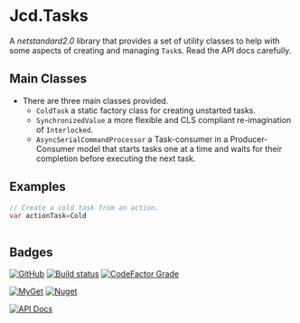# Jcd.Tasks

A *netstandard2.0* library that provides a set of utility classes to help with some aspects of creating and managing `Task`s.
Read the API docs carefully.

## Main Classes
* There are three main classes provided. 
  * `ColdTask` a static factory class for creating unstarted tasks.
  * `SynchronizedValue` a more flexible and CLS compliant re-imagination of `Interlocked`.
  * `AsyncSerialCommandProcessor` a Task-consumer in a Producer-Consumer model that starts tasks one at a time and waits 
    for their completion before executing the next task.

## Examples

```csharp
// Create a cold task from an action.
var actionTask=Cold



```

## Badges
[![GitHub](https://img.shields.io/github/license/jason-c-daniels/Jcd.Tasks)](https://github.com/jason-c-daniels/Jcd.Tasks/blob/main/LICENSE)
[![Build status](https://ci.appveyor.com/api/projects/status/sbmfvmr1jmcf1pic?svg=true)](https://ci.appveyor.com/project/jason-c-daniels/TODO_YOUR_PROJECT_SLUG_HERE)
[![CodeFactor Grade](https://img.shields.io/codefactor/grade/github/jason-c-daniels/Jcd.Tasks)](https://www.codefactor.io/repository/github/jason-c-daniels/Jcd.Tasks)

[![MyGet](https://img.shields.io/myget/jason-c-daniels/v/Jcd.Tasks?logo=nuget)](https://www.myget.org/feed/jason-c-daniels/package/nuget/Jcd.Tasks)
[![Nuget](https://img.shields.io/nuget/v/Jcd.Tasks?logo=nuget)](https://www.nuget.org/packages/Jcd.Tasks)

[![API Docs](https://img.shields.io/badge/Read-The%20API%20Documentation-blue?style=for-the-badge)](https://github.com/jason-c-daniels/Jcd.Tasks/blob/main/docs/Jcd.Tasks.md)